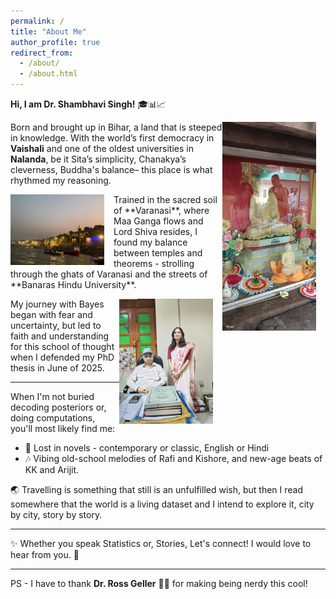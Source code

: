 ```yaml
---
permalink: /
title: "About Me"
author_profile: true
redirect_from: 
  - /about/
  - /about.html
---
```


**Hi, I am Dr. Shambhavi Singh!** 🎓📊📈

<p>
<img align="right" src="/images/buddha.jpg" width="150" style="margin-right: 15px;">

Born and brought up in Bihar, a land that is steeped in knowledge. With the world’s first democracy in **Vaishali** and one of the oldest universities in **Nalanda**, be it Sita’s simplicity, Chanakya’s cleverness, Buddha's balance– this place is what rhythmed my reasoning.
</p>

<p>
<img align="left" src="/images/ghat.jpg" width="150" style="margin-right: 15px;">
Trained in the sacred soil of **Varanasi**, where Maa Ganga flows and Lord Shiva resides, I found my balance between temples and theorems - strolling through the ghats of Varanasi and the streets of **Banaras Hindu University**.
</p>

<p>
<img align="right" src="/images/phd viva.jpg" width="150" style="margin-right: 15px;">
My journey with Bayes began with fear and uncertainty, but led to faith and understanding for this school of thought when I defended my PhD thesis in June of 2025. 
</p>

------

When I'm not buried decoding posteriors or, doing computations, you'll most likely find me:
- 📖 Lost in novels - contemporary or classic, English or Hindi
- 🎶 Vibing old-school melodies of Rafi and Kishore, and new-age beats of KK and Arijit.

🌏 Travelling is something that still is an unfulfilled wish, but then I read somewhere that the world is a living dataset and I intend to explore it, city by city, story by story. 

------

✨ Whether you speak Statistics or, Stories, Let's connect! I would love to hear from you. 💌

------

PS - I have to thank **Dr. Ross Geller** 🦖🧕 for making being nerdy this cool!






